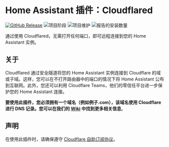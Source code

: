# Home Assistant 插件：Cloudflared

[![GitHub Release][releases-shield]][releases]
![项目阶段][project-stage-shield]
![项目维护][maintenance-shield]
![报告的安装数量][installations-shield-stable]

通过使用 Cloudflared，无需打开任何端口，即可远程连接到您的 Home Assistant 实例。

## 关于

Cloudflared 通过安全隧道将您的 Home Assistant 实例连接到 Cloudflare 的域或子域。这样，您可以在不打开路由器中的端口的情况下将 Home Assistant 公布到互联网。此外，您还可以利用 Cloudflare Teams，他们的零信任平台进一步保护您的 Home Assistant 连接。

**要使用此插件，您必须拥有一个域名（例如例子.com），该域名使用 Cloudflare 进行 DNS 记录。您可以在我们的 [Wiki][wiki] 中找到更多相关信息**。

## 声明

在使用此插件时，请确保遵守 [Cloudflare 自助订阅协议][cloudflare-sssa]。

[cloudflare-sssa]: https://www.cloudflare.com/terms/
[domainarticle]: https://www.linkedin.com/pulse/what-do-domain-name-how-get-one-free-tobias-brenner?trk=public_post-content_share-article
[maintenance-shield]: https://img.shields.io/maintenance/yes/2025.svg
[project-stage-shield]: https://img.shields.io/badge/project%20stage-production%20ready-brightgreen.svg
[releases-shield]: https://img.shields.io/github/v/release/brenner-tobias/addon-cloudflared?include_prereleases
[releases]: https://github.com/brenner-tobias/addon-cloudflared/releases
[wiki]: https://github.com/brenner-tobias/addon-cloudflared/wiki/How-tos
[installations-shield-edge]: https://img.shields.io/badge/dynamic/json?url=https%3A%2F%2Fanalytics.home-assistant.io%2Faddons.json&query=%24%5B%22ffd6a162_cloudflared%22%5D.total&label=Reported%20Installations&link=https%3A%2F%2Fanalytics.home-assistant.io/add-ons
[installations-shield-stable]: https://img.shields.io/badge/dynamic/json?url=https%3A%2F%2Fanalytics.home-assistant.io%2Faddons.json&query=%24%5B%229074a9fa_cloudflared%22%5D.total&label=Reported%20Installations&link=https%3A%2F%2Fanalytics.home-assistant.io/add-ons